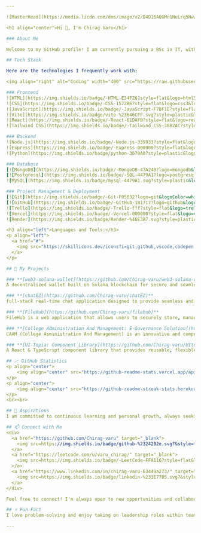 ```yaml
---

![MasterHead](https://media.licdn.com/dms/image/v2/D4D16AQGMn1NuLrq5Nw/profile-displaybackgroundimage-shrink_350_1400/B4DZYtjithHsAY-/0/1744521015186?e=1755734400&v=beta&t=0wMiY5q7msigMhHm2kZVoMnlFv4WVpyErqWhbFFHhm8)

<h1 align="center">Hi 👋, I'm Chirag Varu</h1>

### About Me

Welcome to my GitHub profile! I am currently pursuing a BSc in IT, with experience in web development across WEB3 and cloud technologies. I enjoy exploring and experimenting with different technologies, constantly learning and growing in the process. My passion lies in building solutions that can create a meaningful impact on people's lives. Currently, I am delving into WEB3 and DevOps, expanding my knowledge in blockchain, automation, infrastructure, modern frameworks and cloud deployments.

## Tech Stack

Here are the technologies I frequently work with:

<img align="right" alt="Coding" width="400" src="https://raw.githubusercontent.com/devSouvik/devSouvik/master/gif3.gif">

### Frontend
![HTML](https://img.shields.io/badge/-HTML-E34F26?style=flat&logo=html5&logoColor=white)
![CSS](https://img.shields.io/badge/-CSS-1572B6?style=flat&logo=css3&logoColor=white)
![JavaScript](https://img.shields.io/badge/-JavaScript-F7DF1E?style=flat&logo=javascript&logoColor=black)
![Vite](https://img.shields.io/badge/vite-%23646CFF.svg?style=plastic&logo=vite&logoColor=white)
![React](https://img.shields.io/badge/-React-61DAFB?style=flat&logo=react&logoColor=black)
![Tailwind CSS](https://img.shields.io/badge/-Tailwind_CSS-38B2AC?style=flat&logo=tailwind-css&logoColor=white)

### Backend
![Node.js](https://img.shields.io/badge/-Node.js-339933?style=flat&logo=node.js&logoColor=white)
![Express](https://img.shields.io/badge/-Express-000000?style=flat&logo=express&logoColor=white)
![Python](https://img.shields.io/badge/python-3670A0?style=plastic&logo=python&logoColor=ffdd54)

### Database
[![MongoDB](https://img.shields.io/badge/-MongoDB-47A248?logo=mongodb&logoColor=white)]()
[![Postgresql](https://img.shields.io/badge/-SQL-4479A1?logo=postgresql&logoColor=white)]()
![MySQL](https://img.shields.io/badge/mysql-4479A1.svg?style=plastic&logo=mysql&logoColor=white)

### Project Management & Deployment
[![Git](https://img.shields.io/badge/-Git-F05032?logo=git&logoColor=white)]()
[![GitHub](https://img.shields.io/badge/-GitHub-181717?logo=github&logoColor=white)]()
![Trello](https://img.shields.io/badge/-Trello-fff?style=flat&logo=trello&logoColor=blue)
![Vercel](https://img.shields.io/badge/-Vercel-000000?style=flat&logo=vercel&logoColor=white)
![Render](https://img.shields.io/badge/Render-%46E3B7.svg?style=plastic&logo=render&logoColor=white)  

<h3 align="left">Languages and Tools:</h3>
<p align="left">
  <a href="#">
    <img src="https://skillicons.dev/icons?i=git,github,vscode,codepen,figma,wordpress,postman,docker,kubernetes,powershell" />
  </a>
</p>

## 🚀 My Projects 

### **[web3-solana-wallet](https://github.com/Chirag-varu/web3-solana-wallet)**
A decentralized wallet built on Solana blockchain for secure and seamless crypto transactions and token management. interacts with the Solana blockchain, enabling users to connect their Solana wallets on the Solana Devnet. 🔐

### **[chatEZ](https://github.com/Chirag-varu/chatEZ)**
full-stack real-time chat application designed to provide seamless and efficient communication. It features a responsive and modern user interface, and advanced functionality to enhance the user experience. 💬⚡

### **[FileHub](https://github.com/Chirag-varu/filehub)**
FileHub is a web application that allows users to securely store, manage, and share their files and documents. With an intuitive interface and robust security features, FileHub makes file storage and collaboration seamless. 📁🔒

### **[College Administration And Management: E-Governance Solution](https://github.com/Chirag-varu/CAAM)**
CAAM (College Asministration And Management) is an innovative and comprehensive platform designed to streamline and digitize the administrative, academic, and operational processes of educational institutions. It enables colleges to achieve seamless governance by integrating modern technology into day-to-day operations, ensuring transparency. 🏫📊

### **[UI-Topia: Component Library](https://github.com/Chirag-varu/UItopia)**
A React & TypeScript component library that provides reusable, flexible, and customizable components to effortlessly build stunning UIs with smooth animations and clean code. 🚀✨  

## 📈 GitHub Statistics
<p align="center">
    <img align="center" src="https://github-readme-stats.vercel.app/api?username=Chirag-varu&theme=github_dark&show_icons=true&locale=en" alt="Chirag-varu" />
</p>
<p align="center">
    <img align="center" src="https://github-readme-streak-stats.herokuapp.com/?user=Chirag-varu&theme=github-dark-blue" alt="Chirag-varu" />
</p>
<br><br>

## 🚀 Aspirations
I am committed to continuous learning and personal growth, always seeking opportunities to expand my skill set and contribute to innovative projects. Open to collaboration, I am eager to explore new technologies and make an impact in the tech landscape.

## 📫 Connect with Me 
<div>  
  <a href="https://github.com/Chirag-varu" target="_blank">
    <img src=https://img.shields.io/badge/github-%2324292e.svg?&style=for-the-badge&logo=github&logoColor=white alt=github style="margin-bottom: 5px;" />
  </a>
  <a href="https://leetcode.com/u/varu_chirag/" target="_blank">
    <img src=https://img.shields.io/badge/-LeetCode-FFA116?style=flat&logo=leetcode&logoColor=white alt=leetcode style="margin-bottom: 5px;" />
  </a>
  <a href="https://www.linkedin.com/in/chirag-varu-63449a273/" target="_blank">
    <img src=https://img.shields.io/badge/linkedin-%231E77B5.svg?&style=for-the-badge&logo=linkedin&logoColor=white alt=linkedin style="margin-bottom: 5px;" />
  </a> 
</div>  

Feel free to connect! I'm always open to new opportunities and collaborations.

## ⚡ Fun Fact
I love problem-solving and enjoy taking on leadership roles within teams. Let's build something amazing together!

--- 
```


<!---
Chirag-varu/Chirag-varu is a ✨ special ✨ repository because its `README.md` (this file) appears on your GitHub profile.
You can click the Preview link to take a look at your changes.
--->
